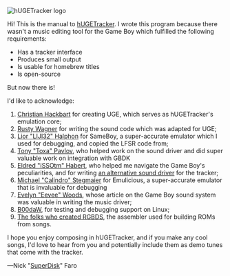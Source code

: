 ![hUGETracker logo](https://camo.githubusercontent.com/47f1b09f240985f1e93c3188ebb73f503a050430a67f18a12411838cc41270b5/68747470733a2f2f6e69636b66612e726f2f696d616765732f485547454c6f676f2e676966)

Hi!
This is the manual to [hUGETracker](https://github.com/SuperDisk/hUGETracker).
I wrote this program because there wasn't a music editing tool for the Game Boy which fulfilled the following requirements:

- Has a tracker interface
- Produces small output
- Is usable for homebrew titles
- Is open-source

But now there is!

I'd like to acknowledge:

1. [Christian Hackbart](https://github.com/TetrisSQC) for creating UGE, which serves as hUGETracker's emulation core;
1. [Rusty Wagner](https://github.com/D0ntPanic) for writing the sound code which was adapted for UGE;
1. [Lior "LIJI32" Halphon](https://github.com/LIJI32) for SameBoy, a super-accurate emulator which I used for debugging, and copied the LFSR code from;
1. [Tony "Toxa" Pavlov](https://github.com/untoxa), who helped work on the sound driver and did super valuable work on integration with GBDK
1. [Eldred "ISSOtm" Habert](https://github.com/ISSOtm), who helped me navigate the Game Boy's peculiarities, and for writing [an alternative sound driver](https://github.com/ISSOtm/fortISSimO) for the tracker;
1. [Michael "Calindro" Stegmaier](https://github.com/Calindro) for Emulicious, a super-accurate emulator that is invaluable for debugging
1. [Evelyn "Eevee" Woods](https://github.com/eevee), whose article on the Game Boy sound system was valuable in writing the music driver;
1. [B00daW](https://battleofthebits.org/barracks/Profile/b00daw), for testing and debugging support on Linux;
1. [The folks who created RGBDS](https://github.com/gbdev/rgbds/contributors), the assembler used for building ROMs from songs.

I hope you enjoy composing in hUGETracker, and if you make any cool songs, I'd love to hear from you and potentially include them as demo tunes that come with the tracker.

—Nick "[SuperDisk](https://nickfa.ro)" Faro
